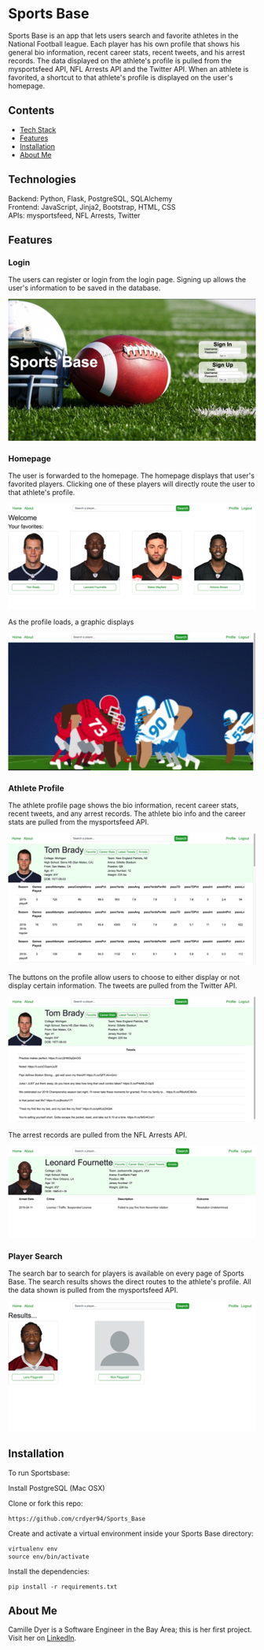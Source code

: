 # Sports Base

Sports Base is an app that lets users search and favorite athletes in the National Football league. Each player has his own profile that shows his general bio information, recent career stats, recent tweets, and his arrest records. The data displayed on the athlete's profile is pulled from the mysportsfeed API, NFL Arrests API and the Twitter API. When an athlete is favorited, a shortcut to that athlete's profile is displayed on the user's homepage.  

## Contents
* [Tech Stack](#technologies)
* [Features](#features)
* [Installation](#install)
* [About Me](#aboutme)

## <a name="technologies"></a>Technologies
Backend: Python, Flask, PostgreSQL, SQLAlchemy<br/>
Frontend: JavaScript, Jinja2, Bootstrap, HTML, CSS<br/>
APIs: mysportsfeed, NFL Arrests, Twitter<br/>

## <a name="features"></a>Features

### Login 
The users can register or login from the login page. Signing up allows the user's information to be saved in the database.

![Login](/Screenshots/loginpage.jpg)

### Homepage
The user is forwarded to the homepage. The homepage displays that user's favorited players. Clicking one of these players will directly route the user to that athlete's profile.

![Homepage](/Screenshots/homepage.jpg)

As the profile loads, a graphic displays

![Loading](/Screenshots/loading.jpg)

### Athlete Profile
The athlete profile page shows the bio information, recent career stats, recent tweets, and any arrest records. The athlete bio info and the career stats are pulled from the mysportsfeed API.

![Profile](/Screenshots/athleteprofile.jpg)

The buttons on the profile allow users to choose to either display or not display certain information. The tweets are pulled from the Twitter API.

![Tweets](/Screenshots/showtweets.jpg)

The arrest records are pulled from the NFL Arrests API. 

![Arrests](/Screenshots/showarrests.jpg)


### Player Search
The search bar to search for players is available on every page of Sports Base. The search results shows the direct routes to the athlete's profile. All the data shown is pulled from the mysportsfeed API.

![Player Search](/Screenshots/searchresults.jpg)


## <a name="install"></a>Installation

To run Sportsbase:

Install PostgreSQL (Mac OSX)

Clone or fork this repo:

```
https://github.com/crdyer94/Sports_Base
```

Create and activate a virtual environment inside your Sports Base directory:

```
virtualenv env
source env/bin/activate
```

Install the dependencies:

```
pip install -r requirements.txt
```


## <a name="aboutme"></a>About Me
Camille Dyer is a Software Engineer in the Bay Area; this is her first project.
Visit her on [LinkedIn](http://www.linkedin.com/in/crdyer94).


